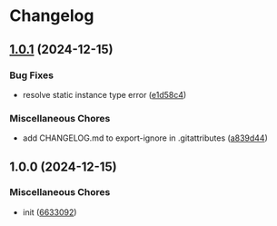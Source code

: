 # Changelog

## [1.0.1](https://github.com/nick-lai/lazy-object/compare/v1.0.0...v1.0.1) (2024-12-15)


### Bug Fixes

* resolve static instance type error ([e1d58c4](https://github.com/nick-lai/lazy-object/commit/e1d58c473831c9c3a0016fab359cae0ef173fefb))


### Miscellaneous Chores

* add CHANGELOG.md to export-ignore in .gitattributes ([a839d44](https://github.com/nick-lai/lazy-object/commit/a839d44db20bdaf1057fe705bf68434a82afc3f4))

## 1.0.0 (2024-12-15)


### Miscellaneous Chores

* init ([6633092](https://github.com/nick-lai/lazy-object/commit/66330922eddc1b82fb9517ab2ea82fe1e770a29c))
